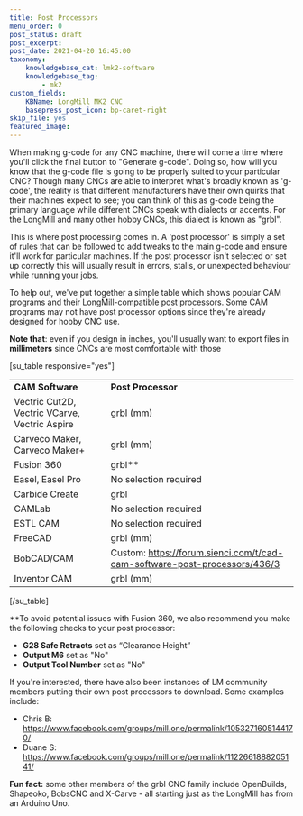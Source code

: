 ```yaml
---
title: Post Processors
menu_order: 0
post_status: draft
post_excerpt: 
post_date: 2021-04-20 16:45:00
taxonomy:
    knowledgebase_cat: lmk2-software
    knowledgebase_tag:
        - mk2
custom_fields:
    KBName: LongMill MK2 CNC
    basepress_post_icon: bp-caret-right
skip_file: yes
featured_image: 
---
```


When making g-code for any CNC machine, there will come a time where you'll click the final button to "Generate g-code". Doing so, how will you know that the g-code file is going to be properly suited to your particular CNC? Though many CNCs are able to interpret what's broadly known as 'g-code', the reality is that different manufacturers have their own quirks that their machines expect to see; you can think of this as g-code being the primary language while different CNCs speak with dialects or accents. For the LongMill and many other hobby CNCs, this dialect is known as "grbl".

This is where post processing comes in. A 'post processor' is simply a set of rules that can be followed to add tweaks to the main g-code and ensure it'll work for particular machines. If the post processor isn't selected or set up correctly this will usually result in errors, stalls, or unexpected behaviour while running your jobs.

To help out, we've put together a simple table which shows popular CAM programs and their LongMill-compatible post processors. Some CAM programs may not have post processor options since they're already designed for hobby CNC use.

**Note that**: even if you design in inches, you'll usually want to export files in **millimeters** since CNCs are most comfortable with those

[su_table responsive="yes"]
<table>
<tbody>
<tr>
<td><b>CAM Software</b></td>
<td><b>Post Processor</b></td>
</tr>
<tr>
<td>Vectric Cut2D, Vectric VCarve, Vectric Aspire</td>
<td>grbl (mm)</td>
</tr>
<tr>
<td>Carveco Maker, Carveco Maker+</td>
<td>grbl (mm)</td>
</tr>
<tr>
<td>Fusion 360</td>
<td>grbl**</td>
</tr>
<tr>
<td>Easel, Easel Pro</td>
<td>No selection required</td>
</tr>
<tr>
<td>Carbide Create</td>
<td>grbl</td>
</tr>
<tr>
<td>CAMLab</td>
<td>No selection required</td>
</tr>
<tr>
<td>ESTL CAM</td>
<td>No selection required</td>
</tr>
<tr>
<td>FreeCAD</td>
<td>grbl (mm)</td>
</tr>
<tr>
<td>BobCAD/CAM</td>
<td>Custom: <a href="https://forum.sienci.com/t/CAD-CAM-software-post-processors/436/3" target="_blank" rel="noopener">https://forum.sienci.com/t/cad-cam-software-post-processors/436/3</a></td>
</tr>
<tr>
<td>Inventor CAM</td>
<td>grbl (mm)</td>
</tr>
</tbody>
</table>
[/su_table]

**To avoid potential issues with Fusion 360, we also recommend you make the following checks to your post processor:

<ul>
  <li><b>G28 Safe Retracts</b> set as “Clearance Height”</li>
  <li><b>Output M6</b> set as "No"</li>
  <li><b>Output Tool Number</b> set as "No"</li>
</ul>

If you're interested, there have also been instances of LM community members putting their own post processors to download. Some examples include:

<ul>
  <li>Chris B: <a href="https://www.facebook.com/groups/mill.one/permalink/1053271605144170/" target="_blank" rel="noopener">https://www.facebook.com/groups/mill.one/permalink/1053271605144170/</a></li>
  <li>Duane S: <a href="https://www.facebook.com/groups/mill.one/permalink/1122661888205141/" target="_blank" rel="noopener">https://www.facebook.com/groups/mill.one/permalink/1122661888205141/</a></li>
</ul>

<b>Fun fact:</b> some other members of the grbl CNC family include OpenBuilds, Shapeoko, BobsCNC and X-Carve - all starting just as the LongMill has from an Arduino Uno.
